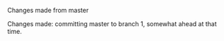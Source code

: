 Changes made from master


Changes made: committing master to branch 1, somewhat ahead at that time.